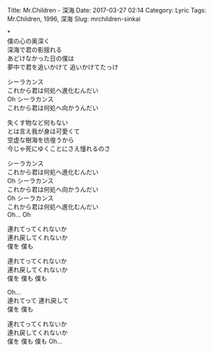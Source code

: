 Title: Mr.Children - 深海
Date: 2017-03-27 02:14
Category: Lyric
Tags: Mr.Children, 1996, 深海
Slug: mrchildren-sinkai


\*  
僕の心の奥深く  
深海で君の影揺れる  
あどけなかった日の僕は  
夢中で君を追いかけて 追いかけてたっけ  
  
シーラカンス  
これから君は何処へ進化むんだい  
Oh シーラカンス  
これから君は何処へ向かうんだい  
  
失くす物など何もない  
とは言え我が身は可愛くて  
空虚な樹海を彷徨うから  
今じゃ死にゆくことにさえ憧れるのさ  
  
シーラカンス  
これから君は何処へ進化むんだい  
Oh シーラカンス  
これから君は何処へ向かうんだい  
Oh シーラカンス  
これから君は何処へ進化むんだい  
Oh… Oh  
  
連れてってくれないか  
連れ戻してくれないか  
僕を 僕も  
  
連れてってくれないか  
連れ戻してくれないか  
僕を 僕も 僕も  
  
Oh…  
連れてって 連れ戻して  
僕を 僕も  
  
連れてってくれないか  
連れ戻してくれないか  
僕を 僕も 僕も Oh…  
